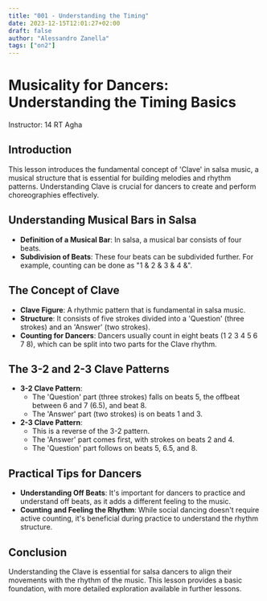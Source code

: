 ```yaml
---
title: "001 - Understanding the Timing"
date: 2023-12-15T12:01:27+02:00
draft: false
author: "Alessandro Zanella"
tags: ["on2"]
---
```


# Musicality for Dancers: Understanding the Timing Basics

Instructor: 14 RT Agha

## Introduction

This lesson introduces the fundamental concept of 'Clave' in salsa music, a musical structure that is essential for building melodies and rhythm patterns. Understanding Clave is crucial for dancers to create and perform choreographies effectively.

## Understanding Musical Bars in Salsa

- **Definition of a Musical Bar**: In salsa, a musical bar consists of four beats.
- **Subdivision of Beats**: These four beats can be subdivided further. For example, counting can be done as "1 & 2 & 3 & 4 &".

## The Concept of Clave

- **Clave Figure**: A rhythmic pattern that is fundamental in salsa music.
- **Structure**: It consists of five strokes divided into a 'Question' (three strokes) and an 'Answer' (two strokes).
- **Counting for Dancers**: Dancers usually count in eight beats (1 2 3 4 5 6 7 8), which can be split into two parts for the Clave rhythm.

## The 3-2 and 2-3 Clave Patterns

- **3-2 Clave Pattern**:
  - The 'Question' part (three strokes) falls on beats 5, the offbeat between 6 and 7 (6.5), and beat 8.
  - The 'Answer' part (two strokes) is on beats 1 and 3.
- **2-3 Clave Pattern**:
  - This is a reverse of the 3-2 pattern.
  - The 'Answer' part comes first, with strokes on beats 2 and 4.
  - The 'Question' part follows on beats 5, 6.5, and 8.

## Practical Tips for Dancers

- **Understanding Off Beats**: It's important for dancers to practice and understand off beats, as it adds a different feeling to the music.
- **Counting and Feeling the Rhythm**: While social dancing doesn't require active counting, it's beneficial during practice to understand the rhythm structure.

## Conclusion

Understanding the Clave is essential for salsa dancers to align their movements with the rhythm of the music. This lesson provides a basic foundation, with more detailed exploration available in further lessons.

